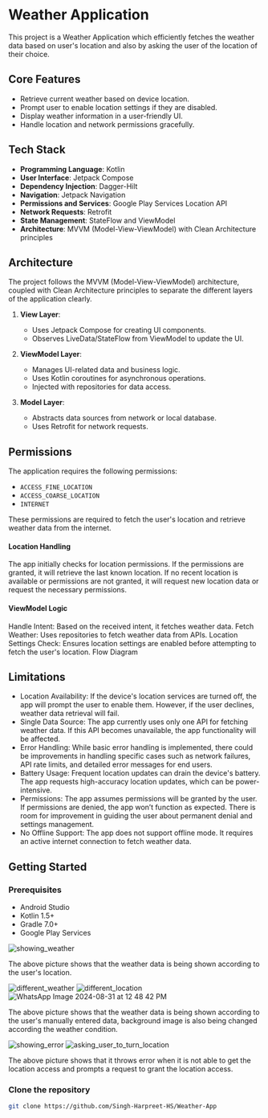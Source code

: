 
# Weather Application

This project is a Weather Application which efficiently fetches the weather data based on user's location and also by asking the user of the location of their choice.

## Core Features

- Retrieve current weather based on device location.
- Prompt user to enable location settings if they are disabled.
- Display weather information in a user-friendly UI.
- Handle location and network permissions gracefully.

## Tech Stack

- **Programming Language**: Kotlin
- **User Interface**: Jetpack Compose
- **Dependency Injection**: Dagger-Hilt
- **Navigation**: Jetpack Navigation
- **Permissions and Services**: Google Play Services Location API
- **Network Requests**: Retrofit
- **State Management**: StateFlow and ViewModel
- **Architecture**: MVVM (Model-View-ViewModel) with Clean Architecture principles

## Architecture

The project follows the MVVM (Model-View-ViewModel) architecture, coupled with Clean Architecture principles to separate the different layers of the application clearly. 

1. **View Layer**:
   - Uses Jetpack Compose for creating UI components.
   - Observes LiveData/StateFlow from ViewModel to update the UI.
  
2. **ViewModel Layer**:
   - Manages UI-related data and business logic.
   - Uses Kotlin coroutines for asynchronous operations.
   - Injected with repositories for data access.
  
3. **Model Layer**:
   - Abstracts data sources from network or local database.
   - Uses Retrofit for network requests.

## Permissions

The application requires the following permissions:

- `ACCESS_FINE_LOCATION`
- `ACCESS_COARSE_LOCATION`
- `INTERNET`

These permissions are required to fetch the user's location and retrieve weather data from the internet.

#### Location Handling
The app initially checks for location permissions. If the permissions are granted, it will retrieve the last known location. If no recent location is available or permissions are not granted, it will request new location data or request the necessary permissions.

#### ViewModel Logic
Handle Intent: Based on the received intent, it fetches weather data.
Fetch Weather: Uses repositories to fetch weather data from APIs.
Location Settings Check: Ensures location settings are enabled before attempting to fetch the user's location.
Flow Diagram

## Limitations
- Location Availability: If the device's location services are turned off, the app will prompt the user to enable them. However, if the user declines, weather data retrieval will fail.
- Single Data Source: The app currently uses only one API for fetching weather data. If this API becomes unavailable, the app functionality will be affected.
- Error Handling: While basic error handling is implemented, there could be improvements in handling specific cases such as network failures, API rate limits, and detailed error messages for end users.
- Battery Usage: Frequent location updates can drain the device's battery. The app requests high-accuracy location updates, which can be power-intensive.
- Permissions: The app assumes permissions will be granted by the user. If permissions are denied, the app won’t function as expected. There is room for improvement in guiding the user about permanent denial and settings management.
- No Offline Support: The app does not support offline mode. It requires an active internet connection to fetch weather data.


## Getting Started

### Prerequisites

- Android Studio
- Kotlin 1.5+
- Gradle 7.0+
- Google Play Services


![showing_weather](https://github.com/user-attachments/assets/df0bf54a-1c80-4ebf-bff9-4ac52897c65d)

The above picture shows that the weather data is being shown according to the user's location.

![different_weather](https://github.com/user-attachments/assets/06e12d19-de41-4965-b597-a50ea84ac20a)
![different_location](https://github.com/user-attachments/assets/25c64306-7e22-4106-806c-fb0c19dc6d98)
![WhatsApp Image 2024-08-31 at 12 48 42 PM](https://github.com/user-attachments/assets/eaf632e1-9db2-4598-be34-f1d14addbc13)


The above picture shows that the weather data is being shown according to the user's manually entered data, background image is also being changed according the weather condition.

![showing_error](https://github.com/user-attachments/assets/f0c4fafb-a84c-4bf5-b5c6-60864852994d)
![asking_user_to_turn_location](https://github.com/user-attachments/assets/2047e623-06fa-442d-bf6d-d9e950bd4bbb)

The above picture shows that it throws error when it is not able to get the location access and prompts a request to grant the location access.




### Clone the repository




```bash
git clone https://github.com/Singh-Harpreet-HS/Weather-App



